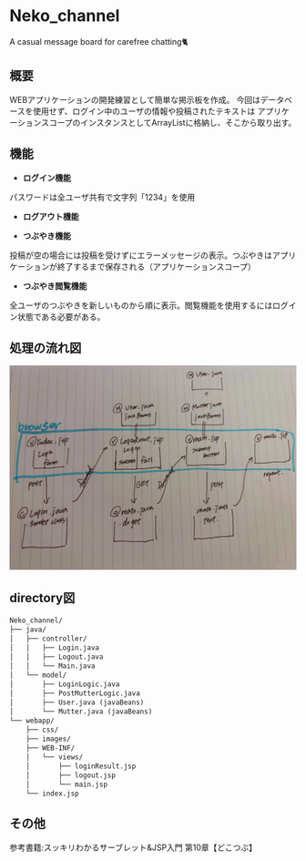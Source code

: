 # Neko_channel
A casual message board for carefree chatting🐈

## 概要
WEBアプリケーションの開発練習として簡単な掲示板を作成。
今回はデータベースを使用せず、ログイン中のユーザの情報や投稿されたテキストは
アプリケーションスコープのインスタンスとしてArrayListに格納し、そこから取り出す。

## 機能
- **ログイン機能**

パスワードは全ユーザ共有で文字列「1234」を使用

- **ログアウト機能**

- **つぶやき機能**

投稿が空の場合には投稿を受けずにエラーメッセージの表示。つぶやきはアプリケーションが終了するまで保存される（アプリケーションスコープ）

- **つぶやき閲覧機能**

全ユーザのつぶやきを新しいものから順に表示。閲覧機能を使用するにはログイン状態である必要がある。

## 処理の流れ図
![Neko_channel_diagram](https://github.com/Mmmmjp/Neko_channel/blob/main/images/nekochannel_diagram.jpg)

## directory図
```
Neko_channel/
├── java/
│   ├── controller/
│   │   ├── Login.java
│   │   ├── Logout.java
│   │   └── Main.java
│   └── model/
│       ├── LoginLogic.java
│       ├── PostMutterLogic.java
│       ├── User.java (javaBeans)
│       └── Mutter.java (javaBeans)
└── webapp/
    ├── css/
    ├── images/
    ├── WEB-INF/
    │   └── views/
    │       ├── loginResult.jsp
    │       ├── logout.jsp
    │       └── main.jsp
    └── index.jsp
```

## その他
参考書籍:スッキリわかるサーブレット&JSP入門
第10章【どこつぶ】
